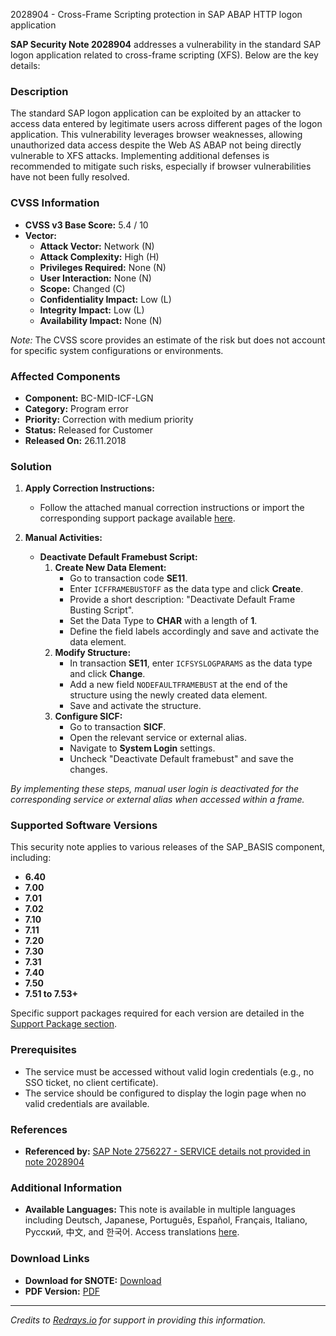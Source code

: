 2028904 - Cross-Frame Scripting protection in SAP ABAP HTTP logon application

**SAP Security Note 2028904** addresses a vulnerability in the standard SAP logon application related to cross-frame scripting (XFS). Below are the key details:

### Description

The standard SAP logon application can be exploited by an attacker to access data entered by legitimate users across different pages of the logon application. This vulnerability leverages browser weaknesses, allowing unauthorized data access despite the Web AS ABAP not being directly vulnerable to XFS attacks. Implementing additional defenses is recommended to mitigate such risks, especially if browser vulnerabilities have not been fully resolved.

### CVSS Information

- **CVSS v3 Base Score:** 5.4 / 10
- **Vector:**
  - **Attack Vector:** Network (N)
  - **Attack Complexity:** High (H)
  - **Privileges Required:** None (N)
  - **User Interaction:** None (N)
  - **Scope:** Changed (C)
  - **Confidentiality Impact:** Low (L)
  - **Integrity Impact:** Low (L)
  - **Availability Impact:** None (N)

*Note:* The CVSS score provides an estimate of the risk but does not account for specific system configurations or environments.

### Affected Components

- **Component:** BC-MID-ICF-LGN
- **Category:** Program error
- **Priority:** Correction with medium priority
- **Status:** Released for Customer
- **Released On:** 26.11.2018

### Solution

1. **Apply Correction Instructions:**
   - Follow the attached manual correction instructions or import the corresponding support package available [here](https://me.sap.com/corrins/0002028904/41).

2. **Manual Activities:**
   - **Deactivate Default Framebust Script:**
     1. **Create New Data Element:**
        - Go to transaction code **SE11**.
        - Enter `ICFFRAMEBUSTOFF` as the data type and click **Create**.
        - Provide a short description: "Deactivate Default Frame Busting Script".
        - Set the Data Type to **CHAR** with a length of **1**.
        - Define the field labels accordingly and save and activate the data element.
     2. **Modify Structure:**
        - In transaction **SE11**, enter `ICFSYSLOGPARAMS` as the data type and click **Change**.
        - Add a new field `NODEFAULTFRAMEBUST` at the end of the structure using the newly created data element.
        - Save and activate the structure.
     3. **Configure SICF:**
        - Go to transaction **SICF**.
        - Open the relevant service or external alias.
        - Navigate to **System Login** settings.
        - Uncheck "Deactivate Default framebust" and save the changes.

*By implementing these steps, manual user login is deactivated for the corresponding service or external alias when accessed within a frame.*

### Supported Software Versions

This security note applies to various releases of the SAP_BASIS component, including:
- **6.40**
- **7.00**
- **7.01**
- **7.02**
- **7.10**
- **7.11**
- **7.20**
- **7.30**
- **7.31**
- **7.40**
- **7.50**
- **7.51 to 7.53+**

Specific support packages required for each version are detailed in the [Support Package section](https://me.sap.com/supportpackage/SAPKB64032).

### Prerequisites

- The service must be accessed without valid login credentials (e.g., no SSO ticket, no client certificate).
- The service should be configured to display the login page when no valid credentials are available.

### References

- **Referenced by:** [SAP Note 2756227 - SERVICE details not provided in note 2028904](https://me.sap.com/notes/2756227)

### Additional Information

- **Available Languages:** This note is available in multiple languages including Deutsch, Japanese, Português, Español, Français, Italiano, Русский, 中文, and 한국어. Access translations [here](https://me.sap.com/notes/0002028904/D).

### Download Links

- **Download for SNOTE:** [Download](https://me.sap.com/notes/0040000012061222017)
- **PDF Version:** [PDF](https://me.sap.com/sap/support/sfm/notes/print/0002028904?language=en-US&token=D1E6D65FDEB241E48C8AED1DA53F88D3)

---

*Credits to [Redrays.io](https://redrays.io) for support in providing this information.*